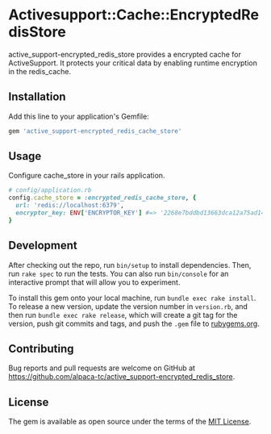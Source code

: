 # Activesupport::Cache::EncryptedRedisStore

active_support-encrypted_redis_store provides a encrypted cache for ActiveSupport.
It protects your critical data by enabling runtime encryption in the redis_cache.

## Installation

Add this line to your application's Gemfile:

```ruby
gem 'active_support-encrypted_redis_cache_store'
```

## Usage

Configure cache_store in your rails application.

```ruby
# config/application.rb
config.cache_store = :encrypted_redis_cache_store, {
  url: 'redis://localhost:6379',
  encryptor_key: ENV['ENCRYPTOR_KEY'] #=> '2268e7bddbd13663dca12a75ad14c392' Generated by `ActiveSupport::EncryptedFile.generate_key`
}
```

## Development

After checking out the repo, run `bin/setup` to install dependencies. Then, run `rake spec` to run the tests. You can also run `bin/console` for an interactive prompt that will allow you to experiment.

To install this gem onto your local machine, run `bundle exec rake install`. To release a new version, update the version number in `version.rb`, and then run `bundle exec rake release`, which will create a git tag for the version, push git commits and tags, and push the `.gem` file to [rubygems.org](https://rubygems.org).

## Contributing

Bug reports and pull requests are welcome on GitHub at https://github.com/alpaca-tc/active_support-encrypted_redis_store.

## License

The gem is available as open source under the terms of the [MIT License](https://opensource.org/licenses/MIT).
